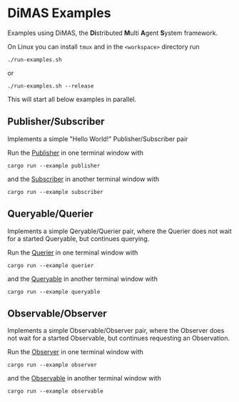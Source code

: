 # DiMAS Examples

Examples using DiMAS, the **Di**stributed **M**ulti **A**gent **S**ystem framework.

On Linux you can install `tmux` and in the `<workspace>` directory run
```shell
./run-examples.sh
```
or
```shell
./run-examples.sh --release
```
This will start all below examples in parallel.

## Publisher/Subscriber

Implements a simple "Hello World!" Publisher/Subscriber pair

Run the [Publisher](https://github.com/dimas-fw/dimas/blob/main/dimas/examples/publisher/main.rs)
in one terminal window with

```shell
cargo run --example publisher
```

and the [Subscriber](https://github.com/dimas-fw/dimas/blob/main/dimas/examples/subscriber/main.rs)
in another terminal window with

```shell
cargo run --example subscriber
```

## Queryable/Querier

Implements a simple Qeryable/Querier pair, where the Querier does not wait for
a started Queryable, but continues querying.

Run the [Querier](https://github.com/dimas-fw/dimas/blob/main/dimas/examples/querier/main.rs)
in one terminal window with

```shell
cargo run --example querier
```

and the [Queryable](https://github.com/dimas-fw/dimas/blob/main/dimas/examples/queryable/main.rs)
in another terminal window with
```shell
cargo run --example queryable
```

## Observable/Observer

Implements a simple Observable/Observer pair, where the Observer does not wait
for a started Observable, but continues requesting an Observation.

Run the [Observer](https://github.com/dimas-fw/dimas/blob/main/dimas/examples/observer/main.rs)
in one terminal window with

```shell
cargo run --example observer
```

and the [Observable](https://github.com/dimas-fw/dimas/blob/main/dimas/examples/observable/main.rs)
in another terminal window with

```shell
cargo run --example observable
```
